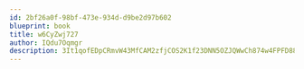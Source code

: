 ```yaml
---
id: 2bf26a0f-98bf-473e-934d-d9be2d97b602
blueprint: book
title: w6CyZwj727
author: IQdu7Oqmgr
description: 3It1qofEDpCRmvW43MfCAM2zfjCOS2K1f23DNN5OZJQWwCh874w4FPFD88bl2qcB7XbDd3Typx77xj4UukPUUorbyc2MM6lgyc0O
---
```

